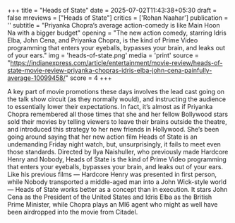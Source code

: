 +++
title = "Heads of State"
date = 2025-07-02T11:43:38+05:30
draft = false
mreviews = ["Heads of State"]
critics = ['Rohan Naahar']
publication = ''
subtitle = "Priyanka Chopra’s average action-comedy is like Main Hoon Na with a bigger budget"
opening = "The new action comedy, starring Idris Elba, John Cena, and Priyanka Chopra, is the kind of Prime Video programming that enters your eyeballs, bypasses your brain, and leaks out of your ears."
img = 'heads-of-state.png'
media = 'print'
source = "https://indianexpress.com/article/entertainment/movie-review/heads-of-state-movie-review-priyanka-chopras-idris-elba-john-cena-painfully-average-10099458/"
score = 4
+++

A key part of movie promotions these days involves the lead cast going on the talk show circuit (as they normally would), and instructing the audience to essentially lower their expectations. In fact, it’s almost as if Priyanka Chopra remembered all those times that she and her fellow Bollywood stars sold their movies by telling viewers to leave their brains outside the theatre, and introduced this strategy to her new friends in Hollywood. She’s been going around saying that her new action film Heads of State is an undemanding Friday night watch, but, unsurprisingly, it fails to meet even those standards. Directed by Ilya Naishuller, who previously made Hardcore Henry and Nobody, Heads of State is the kind of Prime Video programming that enters your eyeballs, bypasses your brain, and leaks out of your ears. Like his previous films — Hardcore Henry was presented in first person, while Nobody transported a middle-aged man into a John Wick-style world — Heads of State works better as a concept than in execution. It stars John Cena as the President of the United States and Idris Elba as the British Prime Minister, while Chopra plays an MI6 agent who might as well have been airdropped into the movie from Citadel.
